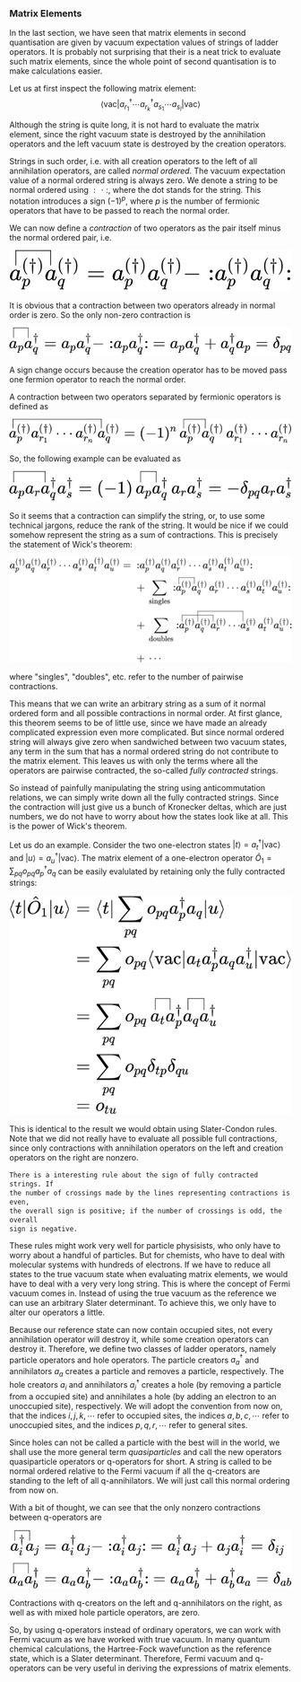 ### Matrix Elements

In the last section, we have seen that matrix elements in second
quantisation are given by vacuum expectation values of strings of
ladder operators. It is probably not surprising that their is a neat
trick to evaluate such matrix elements, since the whole point of
second quantisation is to make calculations easier.

Let us at first inspect the following matrix element:
$$
	\langle \mathrm{vac} | a_{r_1}^\dagger \cdots a_{r_k}^\dagger
	a_{s_1} \cdots a_{s_l} | \mathrm{vac} \rangle
$$

Although the string is quite long, it is not hard to evaluate the matrix
element, since the right vacuum state is destroyed by the annihilation
operators and the left vacuum state is destroyed by the creation operators.

Strings in such order, i.e. with all creation operators to the left of
all annihilation operators, are called *normal ordered*. The vacuum
expectation value of a normal ordered string is always zero. We denote
a string to be normal ordered using $:\mathrel{\cdot}:$, where the dot
stands for the string. This notation introduces a sign $(-1)^p$, where 
$p$ is the number of fermionic operators that have to be passed to reach 
the normal order.

We can now define a *contraction* of two operators as the pair itself minus
the normal ordered pair, i.e.
<p align="center">
  <img src="../../assets/figures/06-configuration_interaction/wick/definition_contraction.svg">
</p>

It is obvious that a contraction between two operators already in normal
order is zero. So the only non-zero contraction is
<p align="center">
  <img src="../../assets/figures/06-configuration_interaction/wick/nonzero_contraction.svg">
</p>
A sign change occurs because the creation operator has to be moved pass one
fermion operator to reach the normal order.

A contraction between two operators separated by fermionic operators is
defined as
<p align="center">
  <img src="../../assets/figures/06-configuration_interaction/wick/contraction_separated.svg">
</p>
So, the following example can be evaluated as
<p align="center">
  <img src="../../assets/figures/06-configuration_interaction/wick/contraction_separated_example.svg">
</p>

So it seems that a contraction can simplify the string, or, to use some
technical jargons, reduce the rank of the string. It would be nice if we
could somehow represent the string as a sum of contractions. This is
precisely the statement of Wick's theorem:
<p align="center">
  <img src="../../assets/figures/06-configuration_interaction/wick/wicks_theorem.svg">
</p>
where "singles", "doubles", etc. refer to the number of pairwise contractions.

This means that we can write an arbitrary string as a sum of it normal ordered
form and all possible contractions in normal order. At first glance, this
theorem seems to be of little use, since we have made an already complicated
expression even more complicated. But since normal ordered string will always
give zero when sandwiched between two vacuum states, any term in the sum that
has a normal ordered string do not contribute to the matrix element. This
leaves us with only the terms where all the operators are pairwise
contracted, the so-called *fully contracted* strings.

So instead of painfully manipulating the string using anticommutation
relations, we can simply write down all the fully contracted strings.
Since the contraction will just give us a bunch of Kronecker deltas,
which are just numbers, we do not have to worry about how the states
look like at all. This is the power of Wick's theorem.

Let us do an example. Consider the two one-electron states
$| t \rangle = a_t^\dagger | \mathrm{vac} \rangle$ and
$| u \rangle = a_u^\dagger | \mathrm{vac} \rangle$. The matrix
element of a one-electron operator
$\hat{O}_1 = \sum_{pq} o_{pq} a_p^\dagger a_q$ can be
easily evalulated by retaining only the fully contracted strings:
<p align="center">
  <img src="../../assets/figures/06-configuration_interaction/wick/matrix_element_1e_example.svg">
</p>
This is identical to the result we would obtain using Slater-Condon rules. 
Note that we did not really have to evaluate all possible full contractions, 
since only contractions with annihilation operators on the left and creation 
operators on the right are nonzero.

```admonish tip
There is a interesting rule about the sign of fully contracted strings. If
the number of crossings made by the lines representing contractions is even,
the overall sign is positive; if the number of crossings is odd, the overall
sign is negative.
```

These rules might work very well for particle physisists, who only have to
worry about a handful of particles. But for chemists, who have to deal with
molecular systems with hundreds of electrons. If we have to reduce all
states to the true vacuum state when evaluating matrix elements, we would
have to deal with a very very long string. This is where the concept of
Fermi vacuum comes in. Instead of using the true vacuum as the reference
we can use an arbitrary Slater determinant. To achieve this, we only have
to alter our operators a little.

Because our reference state can now contain occupied sites, not every
annihilation operator will destroy it, while some creation operators can
destroy it. Therefore, we define two classes of ladder operators, namely
particle operators and hole operators. The particle creators $a_a^\dagger$
and annihilators $a_a$ creates a particle and removes a particle,
respectively. The hole creators $a_i$ and annihilators $a_i^\dagger$ creates
a hole (by removing a particle from a occupied site) and annihilates a hole
(by adding an electron to an unoccupied site), respectively. We will adopt
the convention from now on, that the indices $i, j, k, \cdots$ refer to
occupied sites, the indices $a, b, c, \cdots$ refer to unoccupied sites, and
the indices $p, q, r, \cdots$ refer to general sites.

Since holes can not be called a particle with the best will in the world,
we shall use the more general term *quasiparticles* and call the new operators
quasiparticle operators or q-operators for short. A string is called to be
normal ordered relative to the Fermi vacuum if all the q-creators are standing
to the left of all q-annihilators. We will just call this normal ordering from 
now on.

With a bit of thought, we can see that the only nonzero contractions between
q-operators are
<p align="center">
      <img src="../../assets/figures/06-configuration_interaction/wick/nonzero_contraction_q.svg">
</p>
Contractions with q-creators on the left and q-annihilators on the right,
as well as with mixed hole particle operators, are zero. 

So, by using q-operators instead of ordinary operators, we can work with Fermi
vacuum as we have worked with true vacuum. In many quantum chemical calculations,
the Hartree-Fock wavefunction as the reference state, which is a Slater
determinant. Therefore, Fermi vacuum and q-operators can be very useful in
deriving the expressions of matrix elements.

